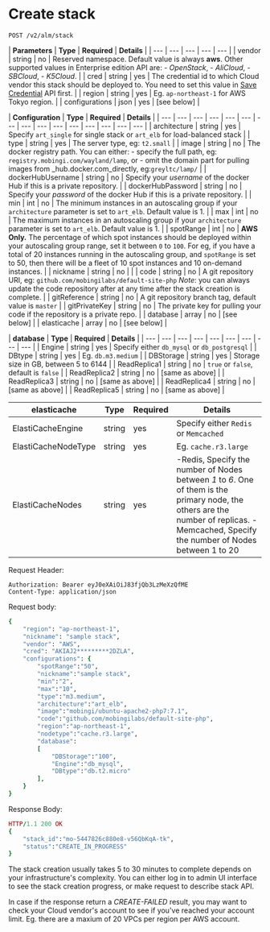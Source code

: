# Create stack

```text
POST /v2/alm/stack
```

| **Parameters** | **Type** | **Required** | **Details** |
| --- | --- | --- | --- | --- |
| vendor | string | no | Reserved namespace. Default value is always **aws**. Other supported values in Enterprise edition API are:  - _OpenStack_,  - _AliCloud_,  - _SBCloud_,  - _K5Cloud_. |
| cred | string | yes | The credential id to which Cloud vendor this stack should be deployed to. You need to set this value in [Save Credential](https://docs.mobingi.com/official/api/v2#save-credentials) API first. |
| region | string | yes | Eg. `ap-northeast-1` for AWS Tokyo region. |
| configurations | json | yes | \[see below\] |

| **Configuration** | **Type** | **Required** | **Details** |
| --- | --- | --- | --- | --- | --- | --- | --- | --- | --- | --- | --- | --- | --- | --- |
| architecture | string | yes | Specify `art_single` for single stack or `art_elb` for load-balanced stack |
| type | string | yes | The server type, eg: `t2.small` |
| image | string | no | The docker registry path. You can either: - specify the full path, eg: `registry.mobingi.com/wayland/lamp`, or  - omit the domain part for pulling images from _hub.docker.com_directly, eg:`greyltc/lamp/` |
| dockerHubUsername | string | no | Specify your _username_ of the docker Hub if this is a private repository. |
| dockerHubPassword | string | no | Specify your _password_ of the docker Hub if this is a private repository. |
| min | int | no | The minimum instances in an autoscaling group if your `architecture` parameter is set to `art_elb`. Default value is 1. |
| max | int | no | The maximum instances in an autoscaling group if your `architecture` parameter is set to `art_elb`. Default value is 1. |
| spotRange | int | no | **AWS Only.** The percentage of which spot instances should be deployed within your autoscaling group range, set it between `0` to `100`.  For eg, if you have a total of 20 instances running in the autoscaling group, and `spotRange` is set to 50, then there will be a fleet of 10 spot instances and 10 on-demand instances. |
| nickname | string | no |  |
| code | string | no | A git repository URI, eg: `github.com/mobingilabs/default-site-php`  _Note_: you can always update the code repository after at any time after the stack creation is complete. |
| gitReference | string | no | A git repository branch tag, default value is `master` |
| gitPrivateKey | string | no | The private key for pulling your code if the repository is a private repo. |
| database | array | no | \[see below\] |
| elasticache | array | no | \[see below\] |

| **database** | **Type** | **Required** | **Details** |
| --- | --- | --- | --- | --- | --- | --- | --- | --- |
| Engine | string | yes | Specify either `db_mysql` or `db_postgresql` |
| DBtype | string | yes | Eg. `db.m3.medium` |
| DBStorage | string | yes | Storage size in GB, between 5 to 6144 |
| ReadReplica1 | string | no | `true` or `false`, default is `false` |
| ReadReplica2 | string | no | \[same as above\] |
| ReadReplica3 | string | no | \[same as above\] |
| ReadReplica4 | string | no | \[same as above\] |
| ReadReplica5 | string | no | \[same as above\] |

| **elasticache** | **Type** | **Required** | **Details** |
| --- | --- | --- | --- |
| ElastiCacheEngine | string | yes | Specify either `Redis` or `Memcached` |
| ElastiCacheNodeType | string | yes | Eg. `cache.r3.large` |
| ElastiCacheNodes | string | yes | -Redis, Specify the number of Nodes between _1_ to _6_. One of them is the primary node, the others are the number of replicas.  -Memcached, Specify the number of Nodes between 1 to 20 |

Request Header:

```text
Authorization: Bearer eyJ0eXAiOiJ83fjQb3LzMeXzQfME
Content-Type: application/json
```

Request body:

```ruby
{
    "region": "ap-northeast-1",
    "nickname": "sample stack",
    "vendor": "AWS",
    "cred": "AKIAJ2*********2DZLA",
    "configurations": {
        "spotRange":"50",
        "nickname":"sample stack",
        "min":"2",
        "max":"10",
        "type":"m3.medium",
        "architecture":"art_elb",
        "image":"mobingi/ubuntu-apache2-php7:7.1",
        "code":"github.com/mobingilabs/default-site-php",
        "region":"ap-northeast-1",
        "nodetype":"cache.r3.large",
        "database":
        [
            "DBStorage":"100",
            "Engine":"db_mysql",
            "DBtype":"db.t2.micro"
        ],
    }
}
```

Response Body:

```ruby
HTTP/1.1 200 OK
{
    "stack_id":"mo-5447826c880e8-v56QbKqA-tk",
    "status":"CREATE_IN_PROGRESS"
}
```

The stack creation usually takes 5 to 30 minutes to complete depends on your infrastructure's complexity. You can either log in to admin UI interface to see the stack creation progress, or make request to describe stack API.

In case if the response return a _CREATE-FAILED_ result, you may want to check your Cloud vendor's account to see if you've reached your account limit. Eg. there are a maxium of 20 VPCs per region per AWS account.

